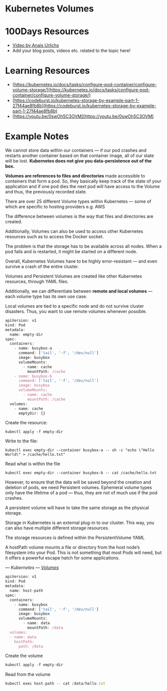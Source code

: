 # Kubernetes Volumes

# 100Days Resources
* [Video by Anais Urlichs](https://youtu.be/qnlgJkntS1k)
* Add your blog posts, videos etc. related to the topic here!

# Learning Resources

- [https://kubernetes.io/docs/tasks/configure-pod-container/configure-volume-storage/](https://kubernetes.io/docs/tasks/configure-pod-container/configure-volume-storage/)
- [https://codeburst.io/kubernetes-storage-by-example-part-1-27f44ae8fb8b](https://codeburst.io/kubernetes-storage-by-example-part-1-27f44ae8fb8b)
- [https://youtu.be/0swOh5C3OVM](https://youtu.be/0swOh5C3OVM)

# Example Notes

We cannot store data within our containers — if our pod crashes and restarts another container based on that container image, all of our state will be lost. **Kubernetes does not give you data-persistence out of the box.**

**Volumes are references to files and directories** made accessible to containers that form a pod. So, they basically keep track of the state of your application and if one pod dies the next pod will have access to the Volume and thus, the previously recorded state.

There are over 25 different Volume types within Kubernetes — some of which are specific to hosting providers e.g. AWS

The difference between volumes is the way that files and  directories are created.

Additionally, Volumes can also be used to access other Kubernetes resources such as to access the Docker socket.

The problem is that the storage has to be available across all nodes. When a pod fails and is restarted, it might be started on a different node.

Overall, Kubernetes Volumes have to be highly error-resistant — and even survive a crash of the entire cluster.

Volumes and Persistent Volumes are created like other Kubernetes resources, through YAML files.

Additionally, we can differentiate between **remote and local volumes** — each volume type has its own use case. 

Local volumes are tied to a specific node and do not survive cluster disasters. Thus, you want to use remote volumes whenever possible.

```jsx
apiVersion: v1
kind: Pod
metadata:
  name: empty-dir
spec:
  containers:
    - name: busybox-a
      command: ['tail', '-f', '/dev/null']
      image: busybox
      volumeMounts:
        - name: cache
          mountPath: /cache
    - name: busybox-b
      command: ['tail', '-f', '/dev/null']
      image: busybox
      volumeMounts:
        - name: cache
          mountPath: /cache
  volumes:
    - name: cache
      emptyDir: {}
```

Create the resource:

```
kubectl apply -f empty-dir
```

Write to the file:

```
kubectl exec empty-dir --container busybox-a -- sh -c "echo \"Hello World\" > /cache/hello.txt"
```

Read what is within the file

```
kubectl exec empty-dir --container busybox-b -- cat /cache/hello.txt
```

However, to ensure that the data will be saved beyond the creation and deletion of pods, we need Persistent volumes. Ephemeral volume types only have the lifetime of a pod — thus, they are not of much use if the pod crashes.

A persistent volume will have to take the same storage as the physical storage. 

Storage in Kubernetes is an external plug-in to our cluster. This way, you can also have multiple different storage resources. 

The storage resources is defined within the PersistentVolume YAML

A hostPath volume mounts a file or directory from the host node’s 
filesystem into your Pod. This is not something that most Pods will 
need, but it offers a powerful escape hatch for some applications.

*— Kubernetes — [Volumes](https://kubernetes.io/docs/concepts/storage/volumes/)*

```jsx
apiVersion: v1
kind: Pod
metadata:
  name: host-path
spec:
  containers:
    - name: busybox
      command: ['tail', '-f', '/dev/null']
      image: busybox
      volumeMounts:
        - name: data
          mountPath: /data
  volumes:
  - name: data
    hostPath:
      path: /data
```

Create the volume

```jsx
kubectl apply -f empty-dir
```

Read from the volume

```jsx
kubectl exec host-path -- cat /data/hello.txt
```